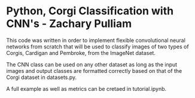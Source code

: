 # Python, Corgi Classification with CNN's - Zachary Pulliam

This code was written in order to implement flexible convolutional neural networks from scratch that will be used to classify 
images of two types of Corgis, Cardigan and Pembroke, from the ImageNet dataset.

The CNN class can be used on any other dataset as long as the input images and output classes are formatted correctly based on that of
the Corgi dataset in datasets.py.

A full example as well as metrics can be cretaed in tutorial.ipynb.
